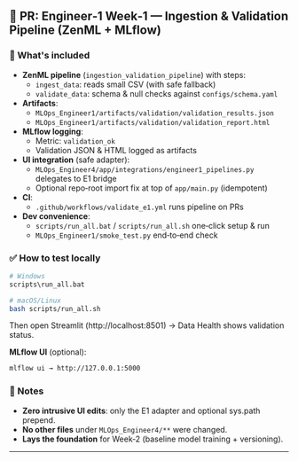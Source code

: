 ## 🚀 PR: Engineer‑1 Week‑1 — Ingestion & Validation Pipeline (ZenML + MLflow)

### 🔑 What's included

- **ZenML pipeline** (`ingestion_validation_pipeline`) with steps:
  - `ingest_data`: reads small CSV (with safe fallback)
  - `validate_data`: schema & null checks against `configs/schema.yaml`
- **Artifacts**:
  - `MLOps_Engineer1/artifacts/validation/validation_results.json`
  - `MLOps_Engineer1/artifacts/validation/validation_report.html`
- **MLflow logging**:
  - Metric: `validation_ok`
  - Validation JSON & HTML logged as artifacts
- **UI integration** (safe adapter):
  - `MLOps_Engineer4/app/integrations/engineer1_pipelines.py` delegates to E1 bridge
  - Optional repo‑root import fix at top of `app/main.py` (idempotent)
- **CI**:
  - `.github/workflows/validate_e1.yml` runs pipeline on PRs
- **Dev convenience**:
  - `scripts/run_all.bat` / `scripts/run_all.sh` one‑click setup & run
  - `MLOps_Engineer1/smoke_test.py` end‑to‑end check

### ✅ How to test locally

```bash
# Windows
scripts\run_all.bat

# macOS/Linux
bash scripts/run_all.sh
```

Then open Streamlit (http://localhost:8501) → Data Health shows validation status.

**MLflow UI** (optional):
```bash
mlflow ui → http://127.0.0.1:5000
```

### 📌 Notes

- **Zero intrusive UI edits**: only the E1 adapter and optional sys.path prepend.
- **No other files** under `MLOps_Engineer4/**` were changed.
- **Lays the foundation** for Week‑2 (baseline model training + versioning).

---